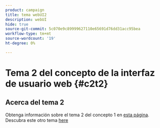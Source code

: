 ```yaml
---
product: campaign
title: tema webUI2
description: webUI
hide: true
source-git-commit: 5c070e9c89999627110e65691d76dd31acc95bea
workflow-type: tm+mt
source-wordcount: '19'
ht-degree: 0%

---
```


# Tema 2 del concepto de la interfaz de usuario web {#c2t2}

## Acerca del tema 2

Obtenga información sobre el tema 2 del concepto 1 en [esta página](../concept1/topic2.md).
Descubra este otro tema [here](../../automation/workflow/about-workflows.md)